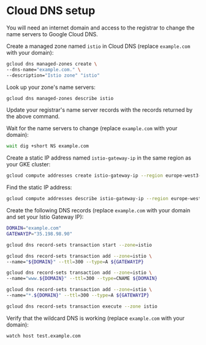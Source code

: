 # Cloud DNS setup

You will need an internet domain and access to the registrar to change the name servers to Google Cloud DNS.

Create a managed zone named `istio` in Cloud DNS (replace `example.com` with your domain):

```bash
gcloud dns managed-zones create \
--dns-name="example.com." \
--description="Istio zone" "istio"
```

Look up your zone's name servers:

```bash
gcloud dns managed-zones describe istio
```

Update your registrar's name server records with the records returned by the above command. 

Wait for the name servers to change (replace `example.com` with your domain):

```bash
wait dig +short NS example.com
```

Create a static IP address named `istio-gateway-ip` in the same region as your GKE cluster:

```bash
gcloud compute addresses create istio-gateway-ip --region europe-west3-a
```

Find the static IP address:

```bash
gcloud compute addresses describe istio-gateway-ip --region europe-west3-a
```

Create the following DNS records (replace `example.com` with your domain and set your Istio Gateway IP):

```bash
DOMAIN="example.com"
GATEWAYIP="35.198.98.90"

gcloud dns record-sets transaction start --zone=istio

gcloud dns record-sets transaction add --zone=istio \
--name="${DOMAIN}" --ttl=300 --type=A ${GATEWAYIP}

gcloud dns record-sets transaction add --zone=istio \
--name="www.${DOMAIN}" --ttl=300 --type=CNAME ${DOMAIN}

gcloud dns record-sets transaction add --zone=istio \
--name="*.${DOMAIN}" --ttl=300 --type=A ${GATEWAYIP}

gcloud dns record-sets transaction execute --zone istio
```

Verify that the wildcard DNS is working (replace `example.com` with your domain):

```bash
watch host test.example.com
```
